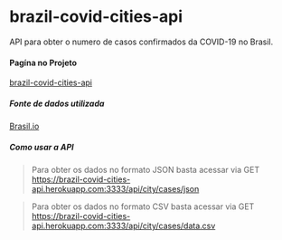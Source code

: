 # brazil-covid-cities-api
API para obter o numero de casos confirmados da COVID-19 no Brasil.

#### Pagína no Projeto
[brazil-covid-cities-api](https://brazil-covid-cities-api.herokuapp.com/)

##### Fonte de dados utilizada
[Brasil.io](https://brasil.io/dataset/covid19/caso)

##### Como usar a API

 > Para obter os dados no formato JSON basta acessar via GET https://brazil-covid-cities-api.herokuapp.com:3333/api/city/cases/json
 
 > Para obter os dados no formato CSV basta acessar via GET https://brazil-covid-cities-api.herokuapp.com:3333/api/city/cases/data.csv
